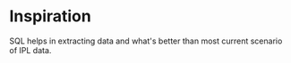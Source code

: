 # Inspiration
SQL helps in extracting data and what's better than most current scenario of IPL data.
